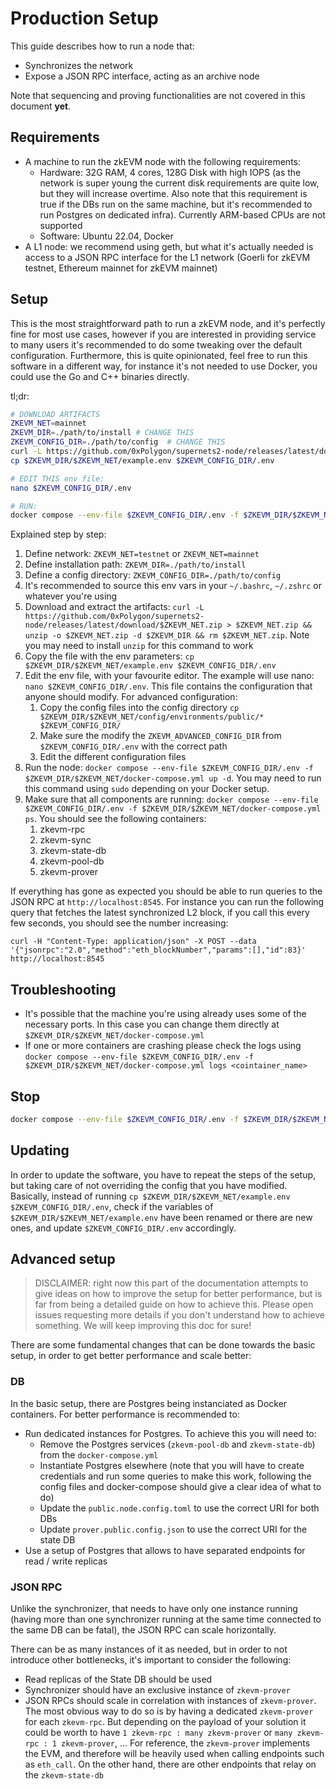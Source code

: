 # Production Setup

This guide describes how to run a node that:

- Synchronizes the network
- Expose a JSON RPC interface, acting as an archive node

Note that sequencing and proving functionalities are not covered in this document **yet**.

## Requirements

- A machine to run the zkEVM node with the following requirements:
  - Hardware: 32G RAM, 4 cores, 128G Disk with high IOPS (as the network is super young the current disk requirements are quite low, but they will increase overtime. Also note that this requirement is true if the DBs run on the same machine, but it's recommended to run Postgres on dedicated infra). Currently ARM-based CPUs are not supported
  - Software: Ubuntu 22.04, Docker
- A L1 node: we recommend using geth, but what it's actually needed is access to a JSON RPC interface for the L1 network (Goerli for zkEVM testnet, Ethereum mainnet for zkEVM mainnet)

## Setup

This is the most straightforward path to run a zkEVM node, and it's perfectly fine for most use cases, however if you are interested in providing service to many users it's recommended to do some tweaking over the default configuration. Furthermore, this is quite opinionated, feel free to run this software in a different way, for instance it's not needed to use Docker, you could use the Go and C++ binaries directly.

tl;dr:

```bash
# DOWNLOAD ARTIFACTS
ZKEVM_NET=mainnet
ZKEVM_DIR=./path/to/install # CHANGE THIS
ZKEVM_CONFIG_DIR=./path/to/config  # CHANGE THIS
curl -L https://github.com/0xPolygon/supernets2-node/releases/latest/download/$ZKEVM_NET.zip > $ZKEVM_NET.zip && unzip -o $ZKEVM_NET.zip -d $ZKEVM_DIR && rm $ZKEVM_NET.zip
cp $ZKEVM_DIR/$ZKEVM_NET/example.env $ZKEVM_CONFIG_DIR/.env

# EDIT THIS env file:
nano $ZKEVM_CONFIG_DIR/.env

# RUN:
docker compose --env-file $ZKEVM_CONFIG_DIR/.env -f $ZKEVM_DIR/$ZKEVM_NET/docker-compose.yml up -d
```

Explained step by step:

1. Define network: `ZKEVM_NET=testnet` or `ZKEVM_NET=mainnet`
2. Define installation path: `ZKEVM_DIR=./path/to/install`
3. Define a config directory: `ZKEVM_CONFIG_DIR=./path/to/config`
4. It's recommended to source this env vars in your `~/.bashrc`, `~/.zshrc` or whatever you're using
5. Download and extract the artifacts: `curl -L https://github.com/0xPolygon/supernets2-node/releases/latest/download/$ZKEVM_NET.zip > $ZKEVM_NET.zip && unzip -o $ZKEVM_NET.zip -d $ZKEVM_DIR && rm $ZKEVM_NET.zip`. Note you may need to install `unzip` for this command to work
6. Copy the file with the env parameters: `cp $ZKEVM_DIR/$ZKEVM_NET/example.env $ZKEVM_CONFIG_DIR/.env`
7. Edit the env file, with your favourite editor. The example will use nano: `nano $ZKEVM_CONFIG_DIR/.env`. This file contains the configuration that anyone should modify. For advanced configuration:
   1. Copy the config files into the config directory `cp $ZKEVM_DIR/$ZKEVM_NET/config/environments/public/* $ZKEVM_CONFIG_DIR/`
   2. Make sure the modify the `ZKEVM_ADVANCED_CONFIG_DIR` from `$ZKEVM_CONFIG_DIR/.env` with the correct path
   3. Edit the different configuration files
8. Run the node: `docker compose --env-file $ZKEVM_CONFIG_DIR/.env -f $ZKEVM_DIR/$ZKEVM_NET/docker-compose.yml up -d`. You may need to run this command using `sudo` depending on your Docker setup.
9. Make sure that all components are running: `docker compose --env-file $ZKEVM_CONFIG_DIR/.env -f $ZKEVM_DIR/$ZKEVM_NET/docker-compose.yml ps`. You should see the following containers:
   1. zkevm-rpc
   2. zkevm-sync
   3. zkevm-state-db
   4. zkevm-pool-db
   5. zkevm-prover

If everything has gone as expected you should be able to run queries to the JSON RPC at `http://localhost:8545`. For instance you can run the following query that fetches the latest synchronized L2 block, if you call this every few seconds, you should see the number increasing:

`curl -H "Content-Type: application/json" -X POST --data '{"jsonrpc":"2.0","method":"eth_blockNumber","params":[],"id":83}' http://localhost:8545`

## Troubleshooting

- It's possible that the machine you're using already uses some of the necessary ports. In this case you can change them directly at `$ZKEVM_DIR/$ZKEVM_NET/docker-compose.yml`
- If one or more containers are crashing please check the logs using `docker compose --env-file $ZKEVM_CONFIG_DIR/.env -f $ZKEVM_DIR/$ZKEVM_NET/docker-compose.yml logs <cointainer_name>`

## Stop

```bash
docker compose --env-file $ZKEVM_CONFIG_DIR/.env -f $ZKEVM_DIR/$ZKEVM_NET/docker-compose.yml down
```

## Updating

In order to update the software, you have to repeat the steps of the setup, but taking care of not overriding the config that you have modified. Basically, instead of running `cp $ZKEVM_DIR/$ZKEVM_NET/example.env $ZKEVM_CONFIG_DIR/.env`, check if the variables of `$ZKEVM_DIR/$ZKEVM_NET/example.env` have been renamed or there are new ones, and update `$ZKEVM_CONFIG_DIR/.env` accordingly.

## Advanced setup

> DISCLAIMER: right now this part of the documentation attempts to give ideas on how to improve the setup for better performance, but is far from being a detailed guide on how to achieve this. Please open issues requesting more details if you don't understand how to achieve something. We will keep improving this doc for sure!

There are some fundamental changes that can be done towards the basic setup, in order to get better performance and scale better:

### DB

In the basic setup, there are Postgres being instanciated as Docker containers. For better performance is recommended to:

- Run dedicated instances for Postgres. To achieve this you will need to:
  - Remove the Postgres services (`zkevm-pool-db` and `zkevm-state-db`) from the `docker-compose.yml`
  - Instantiate Postgres elsewhere (note that you will have to create credentials and run some queries to make this work, following the config files and docker-compose should give a clear idea of what to do)
  - Update the `public.node.config.toml` to use the correct URI for both DBs
  - Update `prover.public.config.json` to use the correct URI for the state DB
- Use a setup of Postgres that allows to have separated endpoints for read / write replicas

### JSON RPC

Unlike the synchronizer, that needs to have only one instance running (having more than one synchronizer running at the same time connected to the same DB can be fatal), the JSON RPC can scale horizontally.

There can be as many instances of it as needed, but in order to not introduce other bottlenecks, it's important to consider the following:

- Read replicas of the State DB should be used
- Synchronizer should have an exclusive instance of `zkevm-prover`
- JSON RPCs should scale in correlation with instances of `zkevm-prover`. The most obvious way to do so is by having a dedicated `zkevm-prover` for each `zkevm-rpc`. But depending on the payload of your solution it could be worth to have `1 zkevm-rpc : many zkevm-prover` or `many zkevm-rpc : 1 zkevm-prover`, ... For reference, the `zkevm-prover` implements the EVM, and therefore will be heavily used when calling endpoints such as `eth_call`. On the other hand, there are other endpoints that relay on the `zkevm-state-db`
